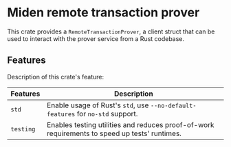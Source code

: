# Miden remote transaction prover

This crate provides a `RemoteTransactionProver`, a client struct that can be used to interact with the prover service from a Rust codebase.

## Features

Description of this crate's feature:

| Features     | Description                                                                                                 |
| ------------ | ------------------------------------------------------------------------------------------------------------|
| `std`        | Enable usage of Rust's `std`, use `--no-default-features` for `no-std` support.                             |
| `testing`    | Enables testing utilities and reduces proof-of-work requirements to speed up tests' runtimes.               |
